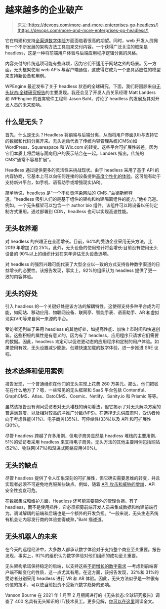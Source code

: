 # 越来越多的企业破产

> 原文:[https://devops.com/more-and-more-enterprises-go-headless/](https://devops.com/more-and-more-enterprises-go-headless/)

它在构建和支持[全渠道数字体验](https://devops.com/devops-and-retail-transforming-brick-and-mortar-to-brick-and-click/)方面面临着很高的期望。同时，web 开发人员拥有一个不断发展的架构方法工具包来交付内容。一个获得广泛关注的框架是 headless，这是一种将前端用户体验与后端应用程序逻辑分离的风格。

内容交付的传统选项可能有些麻烦，因为它们不适用于网站之外的场景。另一方面，无头框架使用 web APIs 与客户端通信，这使得它成为一个更具适应性的模型来支持新设备和用例。

WPEngine 最近发布了关于 headless 状态的全球研究。下面，我们将回顾来自[无头状态:全球研究报告](https://wpengine.com/resources/the-state-of-headless-global-research-report/)的主要发现。我还会见了开发人员关系经理 Matt Landers 和 WPEngine 的首席软件工程师 Jason Bahl，讨论了 headless 的发展及其对开发人员的未来影响。

## 什么是无头？

首先，什么是无头？Headless 将前端与后端分离，从而将用户界面(UI)与支持它的数据和代码分离开来。无头运动代表了传统内容管理系统(CMSs)如 WordPress、Squarespace 和 Wix.com 的转变。这些平台可扩展性较差，因为它们本质上将后端与面向用户的表示结合在一起。Landers 指出，传统的 CMS“通常不容易扩展”。

Headless 通过提供更多的灵活性来挑战现状。由于 headless 采用了基于 API 的内容协商，它基本上可以向任何连接的设备提供[高度个性化的体验](https://devops.com/maintaining-progressive-delivery-quality-with-feature-flags/)。这可能有助于支持新兴平台，如手机、语音助手或增强现实(AR)。

简单地说，headless 是“一个不负责渲染网站的 CMS，”兰德斯解释道。“headless 吸引人们的是基于组件的架构和构建隔离组件的能力，”他补充道。例如，一个无头框架可以包含一个 author bio 组件，该组件可以跨设备以任何定制方式重用。通过部署到 CDN，headless 也可以实现高速性能。

## 无头收养潮

对 headless 的兴趣正在全面增长。目前，64%的受访企业采用无头方法，比 2019 年增加了约 25%。此外，无头设备的使用预计将会增长:目前没有使用无头设备的 90%以上的组织计划在来年评估无头设备选项。

对 headless 的强烈兴趣可能代表了大型企业以一致的方式支持各种数字渠道的日益增长的必要性。该报告发现，事实上，92%的组织认为 headless 提供了更一致的内容体验。

## 无头的好处

引入 headless 的一个关键好处是该方法的解耦特性。这使得支持多种平台成为可能，如网站、移动应用、物联网设备、联网亭、智能手表、语音助手、AR 和虚拟现实(VR)等来自同一来源的平台。

受访者还列举了采用 headless 的其他好处，如提高性能、加快上市时间和快速创新。这些积极的属性是有意义的，因为有了 headless，应用程序只请求它们需要的数据。因此，headless 肯定可以促进更动态的应用程序和定制的用户体验。如果使用有效，无头设置减少膨胀，创建快速加载的数字体验，进一步推进 SRE 议程。

## 技术选择和使用案例

报告发现，一个普通组织在他们的无头实现上花费 260 万美元。那么，他们把钱花在什么地方了？嗯，一些常见的无头框架和 SaaS 平台包括 Contentful、GraphCMS、Atlas、DatoCMS、Cosmic、Netlify、Sanity.io 和 Prismic 等等。

虽然该报告没有询问受访者对无头堆栈的确切看法，但它揭示了对无头解决方案的普遍满意度，以及相对较高的净推广分数(NPS)。在选择无头供应商时，受访者倾向于考虑性能(41%)、电子商务(35%)、可伸缩性(33%)以及 API 和可扩展性(30%)。

尽管 headless 跨越了许多用例，但电子商务显然是 headless 堆栈的主要用例，51%的受访者采用 headless 来支持电子商务。无头方法的其他主要用例包括网站(52%)、物联网(47%)和渐进式网络应用(40%)。

## 无头的缺点

尽管 headless 提供了令人印象深刻的可扩展性，但它确实需要思维的转变，并且实现者必须不可避免地克服某些缺点。例如，随着 [API 攻击和威胁的增加](https://containerjournal.com/features/as-api-threats-multiply-cybersecurity-lags/)，API 安全性岌岌可危。

在数据集成和维护方面，Headless 还可能需要额外的管理负担。有了 headless，而不是使用插件，它必须招募前端开发人员来集成数据和构建前端行为。调试解耦的前端和后端也是一个额外的开发负担。“一般来说，无头生态系统有机会让内容发行商的体验变得成熟，”Bahl 描述道。

## 无头机器人的未来

在今天的远程经济中，大多数人都承认数字体验对于支持整个商业至关重要。报告发现，事实上，92%的组织认为数字体验对他们组织的成功至关重要。

无头架构承诺保持稳定的后端，以支持这些[不断增长的数字需求](https://devops.com/the-state-of-digital-innovation-one-year-into-the-pandemic/) —考虑到前端客户端不断变化的性质，这一点尤其有用。在这方面，该报告发现，32%和 31%的受访者分别采用 headless 进行 VR 和 AR 体验。因此，无头方法似乎是一种很有价值的技术，可以使当前投资不受新兴数字趋势的影响。

Vanson Bourne 在 2021 年 1 月至 2 月期间进行的《无头状态:全球研究报告》调查了 400 名具有无头知识的 IT/技术员工。更多见解，[你可以在这里](https://wpengine.com/resources/the-state-of-headless-global-research-report/)阅读全文。